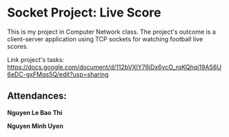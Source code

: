 # Socket Project: Live Score
This is my project in Computer Network class. The project's outcome is a client-server application using TCP sockets for watching football live scores.

Link project's tasks: https://docs.google.com/document/d/112bVXlY76jDx6ycO_rqKQhqj19AS6U6eDC-gxFMqs5Q/edit?usp=sharing

## Attendances: 
**Nguyen Le Bao Thi** 

**Nguyen Minh Uyen**

